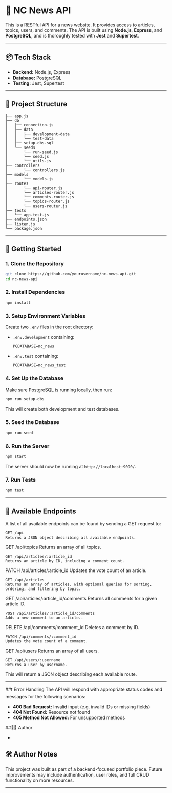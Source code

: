 # 📰 NC News API

This is a RESTful API for a news website. It provides access to articles, topics, users, and comments. The API is built using **Node.js**, **Express**, and **PostgreSQL**, and is thoroughly tested with **Jest** and **Supertest**.

---

## 📦 Tech Stack

- **Backend:** Node.js, Express
- **Database:** PostgreSQL
- **Testing:** Jest, Supertest

---

## 📁 Project Structure

```
├── app.js
├── db
│   ├── connection.js
│   ├── data
│   │   ├── development-data
│   │   └── test-data
│   ├── setup-dbs.sql
│   └── seeds
│       └── run-seed.js
│       └── seed.js
│       └── utils.js
├── controllers
│       └── controllers.js
├── models
│       └── models.js
├── routes
│       └── api-router.js
│       └── articles-router.js
│       └── comments-router.js
│       └── topics-router.js
│       └── users-router.js
├── tests
│   └── app.test.js
├── endpoints.json
├── listen.js
└── package.json
```

---

## 🚀 Getting Started

### 1. Clone the Repository

```bash
git clone https://github.com/yourusername/nc-news-api.git
cd nc-news-api
```

### 2. Install Dependencies

```bash
npm install
```

### 3. Setup Environment Variables

Create two `.env` files in the root directory:

- `.env.development` containing:

  ```
  PGDATABASE=nc_news
  ```

- `.env.test` containing:

  ```
  PGDATABASE=nc_news_test
  ```

### 4. Set Up the Database

Make sure PostgreSQL is running locally, then run:

```bash
npm run setup-dbs
```

This will create both development and test databases.

### 5. Seed the Database

```bash
npm run seed
```

### 6. Run the Server

```bash
npm start
```

The server should now be running at `http://localhost:9090/`.

### 7. Run Tests

```bash
npm test
```

---

## 📌 Available Endpoints

A list of all available endpoints can be found by sending a GET request to:

```
GET /api
Returns a JSON object describing all available endpoints.
```

GET /api/topics
Returns an array of all topics.

```
GET /api/articles/:article_id
Returns an article by ID, including a comment count.
```

PATCH /api/articles/:article_id
Updates the vote count of an article.

```
GET /api/articles
Returns an array of articles, with optional queries for sorting, ordering, and filtering by topic.
```

GET /api/articles/:article_id/comments
Returns all comments for a given article ID.

```
POST /api/articles/:article_id/comments
Adds a new comment to an article..
```

DELETE /api/comments/:comment_id
Deletes a comment by ID.

```
PATCH /api/comments/:comment_id
Updates the vote count of a comment.
```

GET /api/users
Returns an array of all users.

```
GET /api/users/:username
Returns a user by username.
```

This will return a JSON object describing each available route.

---

##❗ Error Handling
The API will respond with appropriate status codes and messages for the following scenarios:

- **400 Bad Request:** Invalid input (e.g. invalid IDs or missing fields)
- **404 Not Found:** Resource not found
- **405 Method Not Allowed:** For unsupported methods

##🧑‍💻 Author

-

## 🛠 Author Notes

This project was built as part of a backend-focused portfolio piece. Future improvements may include authentication, user roles, and full CRUD functionality on more resources.

---
